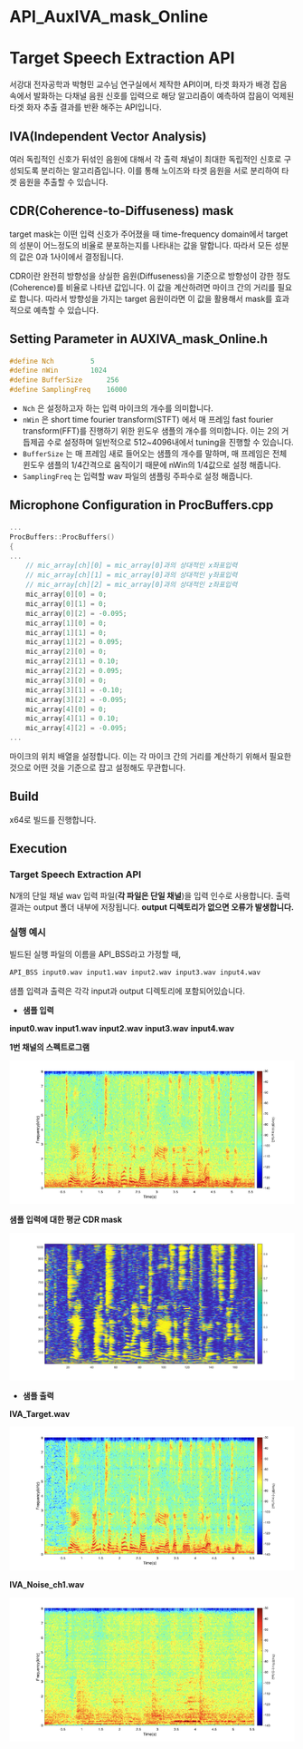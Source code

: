 # API_AuxIVA_mask_Online

# Target Speech Extraction **API**

서강대 전자공학과 박형민 교수님 연구실에서 제작한 API이며, 타겟 화자가 배경 잡음 속에서 발화하는 다채널 음원 신호를 입력으로 해당 알고리즘이 예측하여 잡음이 억제된 타겟 화자 추출 결과를 반환 해주는 API입니다.

## **IVA(Independent Vector Analysis)**

여러 독립적인 신호가 뒤섞인 음원에 대해서 각 출력 채널이 최대한 독립적인 신호로 구성되도록 분리하는 알고리즘입니다. 이를 통해 노이즈와 타겟 음원을 서로 분리하여 타겟 음원을 추출할 수 있습니다.


## **CDR(Coherence-to-Diffuseness) mask**

target mask는 이떤 입력 신호가 주어졌을 때 time-frequency domain에서 target의 성분이 어느정도의 비율로 분포하는지를 나타내는 값을 말합니다. 따라서 모든 성분의 값은 0과 1사이에서 결정됩니다. 

CDR이란 완전히 방향성을 상실한 음원(Diffuseness)을 기준으로 방향성이 강한 정도 (Coherence)를 비율로 나타낸 값입니다. 이 값을 계산하려면 마이크 간의 거리를 필요로 합니다. 따라서 방향성을 가지는 target 음원이라면 이 값을 활용해서 mask를 효과적으로 예측할 수 있습니다.






## Setting Parameter in AUXIVA_mask_Online.h

```cpp
#define Nch			5
#define nWin		1024
#define BufferSize		256
#define SamplingFreq    16000
```

- `Nch` 은 설정하고자 하는 입력 마이크의 개수를 의미합니다.
- `nWin` 은 short time fourier transform(STFT) 에서 매 프레임 fast fourier transform(FFT)를 진행하기 위한 윈도우 샘플의 개수를 의미합니다. 이는 2의 거듭제곱 수로 설정하며 일반적으로 512~4096내에서 tuning을 진행할 수 있습니다.
- `BufferSize` 는 매 프레임 새로 들어오는 샘플의 개수를 말하며, 매 프레임은 전체 윈도우 샘플의 1/4간격으로 움직이기 때문에 nWin의 1/4값으로 설정 해줍니다.
- `SamplingFreq` 는 입력할 wav 파일의 샘플링 주파수로 설정 해줍니다.

## Microphone Configuration in ProcBuffers.cpp

```cpp
...
ProcBuffers::ProcBuffers()
{
...
	// mic_array[ch][0] = mic_array[0]과의 상대적인 x좌표입력
	// mic_array[ch][1] = mic_array[0]과의 상대적인 y좌표입력
	// mic_array[ch][2] = mic_array[0]과의 상대적인 z좌표입력
	mic_array[0][0] = 0;
	mic_array[0][1] = 0;
	mic_array[0][2] = -0.095;
	mic_array[1][0] = 0;
	mic_array[1][1] = 0;
	mic_array[1][2] = 0.095;
	mic_array[2][0] = 0;
	mic_array[2][1] = 0.10;
	mic_array[2][2] = 0.095;
	mic_array[3][0] = 0;
	mic_array[3][1] = -0.10;
	mic_array[3][2] = -0.095;
	mic_array[4][0] = 0;
	mic_array[4][1] = 0.10;
	mic_array[4][2] = -0.095;
...
```

마이크의 위치 배열을 설정합니다. 이는 각 마이크 간의 거리를 계산하기 위해서 필요한 것으로 어떤 것을 기준으로 잡고 설정해도 무관합니다.

## Build

x64로 빌드를 진행합니다.

## Execution

### **Target Speech Extraction API**

N개의 단일 채널 wav 입력 파일(**각 파일은 단일 채널**)을 입력 인수로 사용합니다. 출력 결과는 output 폴더 내부에 저장됩니다. **output 디렉토리가 없으면 오류가 발생합니다.**

### 실행 예시

빌드된 실행 파일의 이름을 API_BSS라고 가정할 때,

```bash
API_BSS input0.wav input1.wav input2.wav input3.wav input4.wav
```

샘플 입력과 출력은 각각 input과 output 디렉토리에 포함되어있습니다.

- **샘플 입력**

**input0.wav**
**input1.wav**
**input2.wav**
**input3.wav**
**input4.wav**

**1번 채널의 스펙트로그램**

![Spec1](Sample_Spec/IN1_Spec.png)

**샘플 입력에 대한 평균 CDR mask**

![Spec5](Sample_Spec/CDR_mask.png)


- **샘플 출력**

**IVA_Target.wav**

![Spec2](Sample_Spec/IVA_Target_Spec.png)

**IVA_Noise_ch1.wav**

![Spec3](Sample_Spec/IVA_Noise_ch1_Spec.png)
